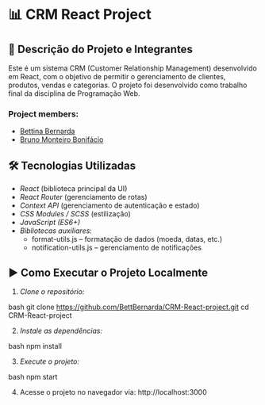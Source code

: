 # 📊 CRM React Project

## 📌 Descrição do Projeto e Integrantes

Este é um sistema CRM (Customer Relationship Management) desenvolvido em React, com o objetivo de permitir o gerenciamento de clientes, produtos, vendas e categorias. O projeto foi desenvolvido como trabalho final da disciplina de Programação Web.

### Project members:

- <a  href="https://github.com/BettBernarda" target="_blank">Bettina Bernarda</a>
- <a target="_blank" href="https://github.com/brunomonteirobonifacio">Bruno Monteiro Bonifácio</a>

## 🛠 Tecnologias Utilizadas

- *React* (biblioteca principal da UI)
- *React Router* (gerenciamento de rotas)
- *Context API* (gerenciamento de autenticação e estado)
- *CSS Modules / SCSS* (estilização)
- *JavaScript (ES6+)*
- *Bibliotecas auxiliares*:
  - format-utils.js – formatação de dados (moeda, datas, etc.)
  - notification-utils.js – gerenciamento de notificações



## ▶ Como Executar o Projeto Localmente

1. *Clone o repositório:*

bash
git clone https://github.com/BettBernarda/CRM-React-project.git
cd CRM-React-project


2. *Instale as dependências:*

bash
npm install


3. *Execute o projeto:*

bash
npm start


4. Acesse o projeto no navegador via: http://localhost:3000

